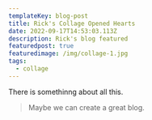 ```yaml
---
templateKey: blog-post
title: Rick's Collage Opened Hearts
date: 2022-09-17T14:53:03.113Z
description: Rick's blog featured
featuredpost: true
featuredimage: /img/collage-1.jpg
tags:
  - collage
---
```

T﻿here is somethinng about all this.



> M﻿aybe we can create a great blog.